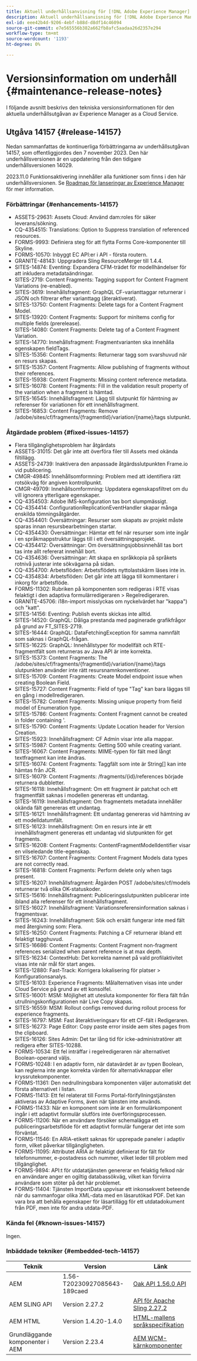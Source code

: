 ```yaml
---
title: Aktuell underhållsanvisning för [!DNL Adobe Experience Manager] as a Cloud Service.
description: Aktuell underhållsanvisning för [!DNL Adobe Experience Manager] as a Cloud Service.
exl-id: eee42b4d-9206-4ebf-b88d-d8df14c46094
source-git-commit: e7e565556b382a662fb8afc5aadaa26d2357e294
workflow-type: tm+mt
source-wordcount: '1193'
ht-degree: 0%

---
```


# Versionsinformation om underhåll {#maintenance-release-notes}

I följande avsnitt beskrivs den tekniska versionsinformationen för den aktuella underhållsutgåvan av Experience Manager as a Cloud Service.

## Utgåva 14157 {#release-14157}

Nedan sammanfattas de kontinuerliga förbättringarna av underhållsutgåvan 14157, som offentliggjordes den 7 november 2023. Den här underhållsversionen är en uppdatering från den tidigare underhållsversionen 14029.

2023.11.0 Funktionsaktivering innehåller alla funktioner som finns i den här underhållsversionen. Se [Roadmap för lanseringar av Experience Manager](https://experienceleague.adobe.com/docs/experience-manager-release-information/aem-release-updates/update-releases-roadmap.html) för mer information.

### Förbättringar {#enhancements-14157}

* ASSETS-29631: Assets Cloud: Använd dam:roles för säker leverans/sökning.
* CQ-4354515: Translations: Option to Suppress translation of referenced resources.
* FORMS-9993: Definiera steg för att flytta Forms Core-komponenter till Skyline.
* FORMS-10570: Inbyggt EC API:er i API - första routern.
* GRANITE-48143: Uppgradera Sling ResourceMerger till 1.4.4.
* SITES-14874: Eventing: Expandera CFM-trädet för modellhändelser för att inkludera metadataändringar.
* SITES-2719: Content Fragments: Tagging support for Content Fragment Variations (re-enabled).
* SITES-3619: Innehållsfragment: GraphQL CF-varianttaggar returnerar i JSON och filtrerar efter varianttagg (återaktiverat).
* SITES-13750: Content Fragments: Delete tags for a Content Fragment Model.
* SITES-13920: Content Fragments: Support for minItems config for multiple fields (prerelease).
* SITES-14080: Content Fragments: Delete tag of a Content Fragment Variation.
* SITES-14770: Innehållsfragment: Fragmentvarianten ska innehålla egenskapen fieldTags.
* SITES-15356: Content Fragments: Returnerar tagg som svarshuvud när en resurs skapas.
* SITES-15357: Content Fragments: Allow publishing of fragments without their references.
* SITES-15938: Content Fragments: Missing content reference metadata.
* SITES-16078: Content Fragments: Fill in the validation result property of the variation when a fragment is hämtad.
* SITES-16545: Innehållsfragment: Lägg till slutpunkt för hämtning av referenser för variationen för ett innehållsfragment.
* SITES-16853: Content Fragments: Remove /adobe/sites/cf/fragments/{fragmentId}/variation/{name}/tags slutpunkt.

### Åtgärdade problem {#fixed-issues-14157}

* Flera tillgänglighetsproblem har åtgärdats
* ASSETS-31015: Det går inte att överföra filer till Assets med okända filtillägg.
* ASSETS-24739: Inaktivera den anpassade åtgärdsslutpunkten Frame.io vid publicering.
* CMGR-49845: Innehållsomformning: Problem med att identifiera rätt rotsökväg för angiven kontrollpunkt.
* CMGR-49709: Innehållsomformning: Uppdatera egenskapsfiltret om du vill ignorera ytterligare egenskaper.
* CQ-4354503: Adobe IMS-konfiguration tas bort slumpmässigt.
* CQ-4354414: ConfigurationReplicationEventHandler skapar många enskilda tömningsåtgärder.
* CQ-4354401: Översättningar: Resurser som skapats av projekt måste sparas innan resursbearbetningen startar.
* CQ-4354430: Översättningar: Hämtar ett fel när resurser som inte ingår i en språkmappstruktur läggs till i ett översättningsprojekt.
* CQ-4354412: Översättningar: Om översättningsjobbsinnehåll tas bort tas inte allt refererat innehåll bort.
* CQ-4354636: Översättningar: Att skapa en språkkopia på språkets rotnivå justerar inte sökvägarna på sidan.
* CQ-4354700: Arbetsflöden: Arbetsflödets nyttolastskärm läses inte in.
* CQ-4354834: Arbetsflöden: Det går inte att lägga till kommentarer i inkorg för arbetsflöde.
* FORMS-11302: Rubriken på komponenten som redigeras i RTE visas felaktigt i den adaptiva formulärredigeraren > Regelredigeraren.
* GRANITE-45706: i18n-import misslyckas om nyckelvärdet har &quot;kappa&quot;) och &quot;katt&quot;.
* SITES-14156: Eventing: Publish events skickas inte alltid.
* SITES-14520: GraphQL: Dåliga prestanda med paginerade grafikfrågor på grund av FT_SITES-2719.
* SITES-16444: GraphQL: DataFetchingException för samma namnfält som saknas i GraphQL-frågan.
* SITES-16225: GraphQL: Innehållstyper för modellfält och RTE-fragmentfält som returneras av Java API är inte korrekta.
* SITES-15373: Content Fragments: The /adobe/sites/cf/fragments/{fragmentId}/variation/{name}/tags slutpunkten använder inte rätt resursnamnkonventioner.
* SITES-15709: Content Fragments: Create Model endpoint issue when creating Boolean Field.
* SITES-15727: Content Fragments: Field of type &quot;Tag&quot; kan bara läggas till en gång i modellredigeraren.
* SITES-15782: Content Fragments: Missing unique property from field model of Enumeration type.
* SITES-15786: Content Fragments: Content Fragment cannot be created in folder containing &#39;.
* SITES-15790: Content Fragments: Update Location header for Version Creation.
* SITES-15923: Innehållsfragment: CF Admin visar inte alla mappar.
* SITES-15987: Content Fragments: Getting 500 while creating variant.
* SITES-16067: Content Fragments: MIME-typen för fält med långt textfragment kan inte ändras.
* SITES-16074: Content Fragments: Taggfält som inte är String[] kan inte hämtas från JCR.
* SITES-16079: Content Fragments: /fragments/{id}/references började returnera dubbletter.
* SITES-16118: Innehållsfragment: Om ett fragment är patchat och ett fragmentfält saknas i modellen genereras ett undantag.
* SITES-16119: Innehållsfragment: Om fragmentets metadata innehåller okända fält genereras ett undantag.
* SITES-16121: Innehållsfragment: Ett undantag genereras vid hämtning av ett modelldatumfält.
* SITES-16123: Innehållsfragment: Om en resurs inte är ett innehållsfragment genereras ett undantag vid slutpunkten för get fragments.
* SITES-16208: Content Fragments: ContentFragmentModelIdentifier visar en vilseledande title-egenskap.
* SITES-16707: Content Fragments: Content Fragment Models data types are not correctly read.
* SITES-16818: Content Fragments: Perform delete only when tags present.
* SITES-16207: Innehållsfragment: Åtgärden POST /adobe/sites/cf/models returnerar två olika OK-statuskoder.
* SITES-15616: Innehållsfragment: Publiceringsslutpunkten publicerar inte ibland alla referenser för ett innehållsfragment.
* SITES-16027: Innehållsfragment: Variationsreferensinformation saknas i fragmentsvar.
* SITES-16243: Innehållsfragment: Sök och ersätt fungerar inte med fält med återgivning som: Flera.
* SITES-16250: Content Fragments: Patching a CF returnerar ibland ett felaktigt tagghuvud.
* SITES-16686: Content Fragments: Content Fragment non-fragment references serialized when parent reference is at max depth.
* SITES-16234: ContextHub: Det korrekta namnet på vald profilaktivitet visas inte när mål för start anges.
* SITES-12880: Fast-Track: Korrigera lokalisering för platser > Konfigurationsanalys.
* SITES-16103: Experience Fragments: Målalternativen visas inte under Cloud Service på grund av ett konsolfel.
* SITES-16001: MSM: Möjlighet att utesluta komponenter för flera fält från utrullningskonfigurationen när Live Copy skapas.
* SITES-16559: MSM: Rollout configs removed during rollout process for experience fragments.
* SITES-16797: MSM: Fast återaktiveringsarv för ett CF-fält i Redigeraren.
* SITES-16273: Page Editor: Copy paste error inside aem sites pages from the clipboard.
* SITES-16126: Sites Admin: Det tar lång tid för icke-administratörer att redigera efter SITES-10288.
* FORMS-10534: Ett fel inträffar i regelredigeraren när alternativet Boolean-operand väljs.
* FORMS-10248: I en adaptiv form, när datavärdet är av typen Boolean, kan reglerna inte ange korrekta värden för alternativknappar eller kryssrutekomponenter.
* FORMS-11361: Den nedrullningsbara komponenten väljer automatiskt det första alternativet i listan.
* FORMS-11413: Ett fel relaterat till Forms Portal-förifyllningstjänsten aktiveras av Adaptive Forms, även när tjänsten inte används.
* FORMS-11433: När en komponent som inte är en formulärkomponent ingår i ett adaptivt formulär slutförs inte överföringsprocessen.
* FORMS-11206: När en användare försöker schemalägga ett publiceringsarbetsflöde för ett adaptivt formulär fungerar det inte som förväntat.
* FORMS-11546: En ARIA-etikett saknas för upprepade paneler i adaptiv form, vilket påverkar tillgängligheten.
* FORMS-11095: Attributet ARIA är felaktigt definierat för fält för telefonnummer, e-postadress och nummer, vilket leder till problem med tillgänglighet.
* FORMS-9894: API:t för utdatatjänsten genererar en felaktig felkod när en användare anger en ogiltig databassökväg, vilket kan förvirra användare som stöter på det här problemet.
* FORMS-11404: Tjänsten ImportData uppvisar ett inkonsekvent beteende när du sammanfogar olika XML-data med en läsarutökad PDF. Det kan vara bra att behålla egenskaper för läsartillägg för ett utdatadokument från PDF, men inte för andra utdata-PDF.


### Kända fel {#known-issues-14157}

Ingen.

### Inbäddade tekniker {#embedded-tech-14157}

| Teknik | Version | Länk |
|---|---|---|
| AEM | 1.56-T20230927085643-189caed | [Oak API 1.56.0 API](https://www.javadoc.io/doc/org.apache.jackrabbit/oak-api/1.56.0/index.html) |
| AEM SLING API | Version 2.27.2 | [API för Apache Sling 2.27.2](https://www.javadoc.io/doc/org.apache.sling/org.apache.sling.api/latest/index.html) |
| AEM HTML | Version 1.4.20-1.4.0 | [HTML-mallens språkspecifikation](https://github.com/adobe/htl-spec) |
| Grundläggande komponenter i AEM | Version 2.23.4 | [AEM WCM-kärnkomponenter](https://github.com/adobe/aem-core-wcm-components) |
